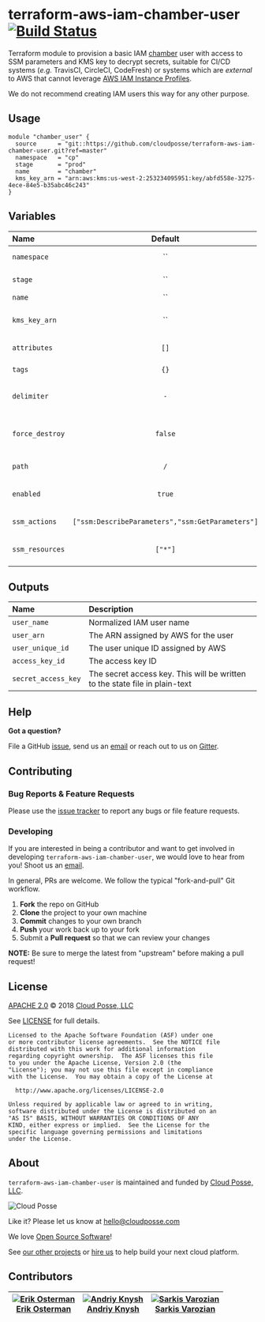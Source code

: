 # terraform-aws-iam-chamber-user [![Build Status](https://travis-ci.org/cloudposse/terraform-aws-iam-chamber-user.svg?branch=master)](https://travis-ci.org/cloudposse/terraform-aws-iam-chamber-user)

Terraform module to provision a basic IAM [chamber](https://github.com/segmentio/chamber) user with access to SSM parameters and KMS key to decrypt secrets, suitable for CI/CD systems
(_e.g._ TravisCI, CircleCI, CodeFresh) or systems which are *external* to AWS that cannot leverage [AWS IAM Instance Profiles](http://docs.aws.amazon.com/IAM/latest/UserGuide/id_roles_use_switch-role-ec2_instance-profiles.html).

We do not recommend creating IAM users this way for any other purpose.


## Usage

```hcl
module "chamber_user" {
  source      = "git::https://github.com/cloudposse/terraform-aws-iam-chamber-user.git?ref=master"
  namespace   = "cp"
  stage       = "prod"
  name        = "chamber"
  kms_key_arn = "arn:aws:kms:us-west-2:253234095951:key/abfd558e-3275-4ece-84e5-b35abc46c243"
}
```


## Variables

| Name            | Default | Description                                                                                 | Required |
|:----------------|:-------:|:--------------------------------------------------------------------------------------------|:--------:|
| `namespace`     |   ``    | Namespace (e.g. `cp` or `cloudposse`)                                                       |   Yes    |
| `stage`         |   ``    | Stage (e.g. `prod`, `dev`, `staging`)                                                       |   Yes    |
| `name`          |   ``    | Name  (e.g. `app`)                                                                          |   Yes    |
| `kms_key_arn`   |   ``    | KMS key ARN used to decrypt secrets in Parameter Store                                      |   Yes    |
| `attributes`    |  `[]`   | Additional attributes (e.g. `1`)                                                            |    No    |
| `tags`          |  `{}`   | Additional tags  (e.g. `map("BusinessUnit","XYZ")`                                          |    No    |
| `delimiter`     |   `-`   | Delimiter to be used between `namespace`, `stage`, `name` and `attributes`                  |    No    |
| `force_destroy` | `false` | Destroy even if it has non-Terraform-managed IAM access keys, login profiles or MFA devices |    No    |
| `path`          |   `/`   | Path in which to create the user                                                            |    No    |
| `enabled`       | `true`  | Set to `false` to prevent the module from creating any resources                            |    No    |
| `ssm_actions`   | `["ssm:DescribeParameters","ssm:GetParameters"]`   | Actions to allow in the policy                   |    No    |
| `ssm_resources` | `["*"]` | Resources to apply the actions specified in the policy                                      |    No    |


## Outputs

| Name                | Description                                                                 |
|:--------------------|:----------------------------------------------------------------------------|
| `user_name`         | Normalized IAM user name                                                    |
| `user_arn`          | The ARN assigned by AWS for the user                                        |
| `user_unique_id`    | The user unique ID assigned by AWS                                          |
| `access_key_id`     | The access key ID                                                           |
| `secret_access_key` | The secret access key. This will be written to the state file in plain-text |


## Help

**Got a question?**

File a GitHub [issue](https://github.com/cloudposse/terraform-aws-iam-chamber-user/issues), send us an [email](mailto:hello@cloudposse.com) or reach out to us on [Gitter](https://gitter.im/cloudposse/).

## Contributing

### Bug Reports & Feature Requests

Please use the [issue tracker](https://github.com/cloudposse/terraform-aws-iam-chamber-user/issues) to report any bugs or file feature requests.

### Developing

If you are interested in being a contributor and want to get involved in developing `terraform-aws-iam-chamber-user`, we would love to hear from you! Shoot us an [email](mailto:hello@cloudposse.com).

In general, PRs are welcome. We follow the typical "fork-and-pull" Git workflow.

 1. **Fork** the repo on GitHub
 2. **Clone** the project to your own machine
 3. **Commit** changes to your own branch
 4. **Push** your work back up to your fork
 5. Submit a **Pull request** so that we can review your changes

**NOTE:** Be sure to merge the latest from "upstream" before making a pull request!


## License

[APACHE 2.0](LICENSE) © 2018 [Cloud Posse, LLC](https://cloudposse.com)

See [LICENSE](LICENSE) for full details.

    Licensed to the Apache Software Foundation (ASF) under one
    or more contributor license agreements.  See the NOTICE file
    distributed with this work for additional information
    regarding copyright ownership.  The ASF licenses this file
    to you under the Apache License, Version 2.0 (the
    "License"); you may not use this file except in compliance
    with the License.  You may obtain a copy of the License at

      http://www.apache.org/licenses/LICENSE-2.0

    Unless required by applicable law or agreed to in writing,
    software distributed under the License is distributed on an
    "AS IS" BASIS, WITHOUT WARRANTIES OR CONDITIONS OF ANY
    KIND, either express or implied.  See the License for the
    specific language governing permissions and limitations
    under the License.


## About

`terraform-aws-iam-chamber-user` is maintained and funded by [Cloud Posse, LLC][website].

![Cloud Posse](https://cloudposse.com/logo-300x69.png)

Like it? Please let us know at <hello@cloudposse.com>

We love [Open Source Software](https://github.com/cloudposse/)!

See [our other projects][community]
or [hire us][hire] to help build your next cloud platform.

  [website]: https://cloudposse.com/
  [community]: https://github.com/cloudposse/
  [hire]: https://cloudposse.com/contact/


## Contributors

| [![Erik Osterman][erik_img]][erik_web]<br/>[Erik Osterman][erik_web] | [![Andriy Knysh][andriy_img]][andriy_web]<br/>[Andriy Knysh][andriy_web] |  [![Sarkis Varozian][sarkis_img]][sarkis_web]<br/>[Sarkis Varozian][sarkis_web] |
|------------------------------|------------------------------|------------------------------|

  [erik_img]: http://s.gravatar.com/avatar/88c480d4f73b813904e00a5695a454cb?s=144
  [erik_web]: https://github.com/osterman/
  [andriy_img]: https://avatars0.githubusercontent.com/u/7356997?v=4&u=ed9ce1c9151d552d985bdf5546772e14ef7ab617&s=144
  [andriy_web]: https://github.com/aknysh/
  [sarkis_img]: https://avatars3.githubusercontent.com/u/42673?s=144&v=4
  [sarkis_web]: https://github.com/sarkis/
